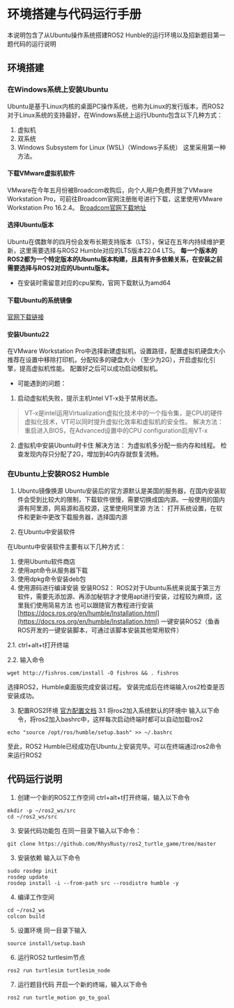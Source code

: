 # 环境搭建与代码运行手册
本说明包含了从Ubuntu操作系统搭建ROS2 Hunble的运行环境以及招新题目第一题代码的运行说明
## 环境搭建
### 在Windows系统上安装Ubuntu
Ubuntu是基于Linux内核的桌面PC操作系统，也称为Linux的发行版本，而ROS2对于Linux系统的支持最好，在Windows系统上运行Ubuntu包含以下几种方式：
1. 虚拟机
2. 双系统
3. Windows Subsystem for Linux (WSL)（Windows子系统）
这里采用第一种方法。

#### 下载VMware虚拟机软件
VMware在今年五月份被Broadcom收购后，向个人用户免费开放了VMware Workstation Pro，可前往Broadcom官网注册账号进行下载，这里使用VMware Workstation Pro 16.2.4。
[Broadcom官网下载地址](https://support.broadcom.com/group/ecx/downloads)
#### 选择Ubuntu版本
Ubuntu在偶数年的四月份会发布长期支持版本（LTS），保证在五年内持续维护更新，这里需要选择与ROS2 Humble对应的LTS版本22.04 LTS。
**每一个版本的ROS2都为一个特定版本的Ubuntu版本构建，且具有许多依赖关系，在安装之前需要选择与ROS2对应的Ubuntu版本。**
* 在安装时需留意对应的cpu架构，官网下载默认为amd64
#### 下载Ubuntu的系统镜像
[官网下载链接](https://ubuntu.com/download/desktop)
#### 安装Ubuntu22
在VMware Workstation Pro中选择新建虚拟机，设置路径，配置虚拟机硬盘大小
推荐在设置中移除打印机，分配较多的硬盘大小
（至少为2G），开启虚拟化引擎，提高虚拟机性能。
配置好之后可以成功启动模拟机。

* 可能遇到的问题：
1. 启动虚拟机失败，提示主机Intel VT-x处于禁用状态。
> VT-x是intel运用Virtualization虚拟化技术中的一个指令集，是CPU的硬件虚拟化技术，VT可以同时提升虚拟化效率和虚拟机的安全性。
解决方法：
重启进入BIOS，在Advanced设置中的CPU configuration启用VT-x
2. 虚拟机中安装Ubuntu时卡住
解决方法：
为虚拟机多分配一些内存和线程。
检查发现内存只分配了2G，增加到4G内存就恢复流畅。

### 在Ubuntu上安装ROS2 Humble
1. Ubuntu镜像换源
Ubuntu安装后的官方源默认是美国的服务器，在国内安装软件会受到比较大的限制，下载软件很慢，需要切换成国内源。一般使用的国内源有阿里源，网易源和高校源，这里使用阿里源
方法：
打开系统设置，在软件和更新中更改下载服务器，选择国内源

2. 在Ubuntu中安装软件

在Ubuntu中安装软件主要有以下几种方式：
1. 使用Ubuntu软件商店
2. 使用apt命令从服务器下载
3. 使用dpkg命令安装deb包
4. 使用源码进行编译安装
安装ROS2：
ROS2对于Ubuntu系统来说属于第三方软件，需要先添加源、再添加秘钥才才使用apt进行安装，过程较为麻烦，这里我们使用简易方法
也可以跟随官方教程进行安装[https://docs.ros.org/en/humble/Installation.html](https://docs.ros.org/en/humble/Installation.html)
一键安装ROS2（鱼香ROS开发的一键安装脚本，可通过该脚本安装其他常用软件）

2.1. ctrl+alt+t打开终端

2.2. 输入命令
```
wget http://fishros.com/install -O fishros && . fishros
```
选择ROS2，Humble桌面版完成安装过程。
安装完成后在终端输入ros2检查是否安装成功。

3. 配置ROS2环境
[官方配置文档](https://docs.ros.org/en/humble/Tutorials/Beginner-CLI-Tools/Configuring-ROS2-Environment.html)
3.1 将ros2加入系统默认的环境中
输入以下命令，将ros2加入bashrc中，这样每次启动终端时都可以自动加载ros2
```
echo "source /opt/ros/humble/setup.bash" >> ~/.bashrc
```

至此，ROS2 Humble已经成功在Ubuntu上安装完毕。可以在终端通过ros2命令来运行ROS2

## 代码运行说明
1. 创建一个新的ROS2工作空间
ctrl+alt+t打开终端，输入以下命令
```
mkdir -p ~/ros2_ws/src
cd ~/ros2_ws/src
```

3. 安装代码功能包
在同一目录下输入以下命令：
```
git clone https://github.com/RhysRusty/ros2_turtle_game/tree/master
```

3. 安装依赖
输入以下命令
```
sudo rosdep init
rosdep update
rosdep install -i --from-path src --rosdistro humble -y
```

4. 编译工作空间
```
cd ~/ros2_ws
colcon build
```

5. 设置环境
同一目录下输入
```
source install/setup.bash
```

6. 运行ROS2 turtlesim节点
```
ros2 run turtlesim turtlesim_node
```

7. 运行题目代码
开启一个新的终端，输入以下命令
```
ros2 run turtle_motion go_to_goal
```
